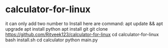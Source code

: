 # calculator-for-linux
it can only add two number
to Install 
here are command: 
apt update && apt upgrade
apt install python
apt install git
git clone https://github.com/Ritveek123/calculator-for-linux
cd calculator-for-linux
bash install.sh
cd calculator
python main.py
